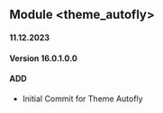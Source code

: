 ## Module <theme_autofly>

#### 11.12.2023
#### Version 16.0.1.0.0
#### ADD
- Initial Commit for Theme Autofly 
